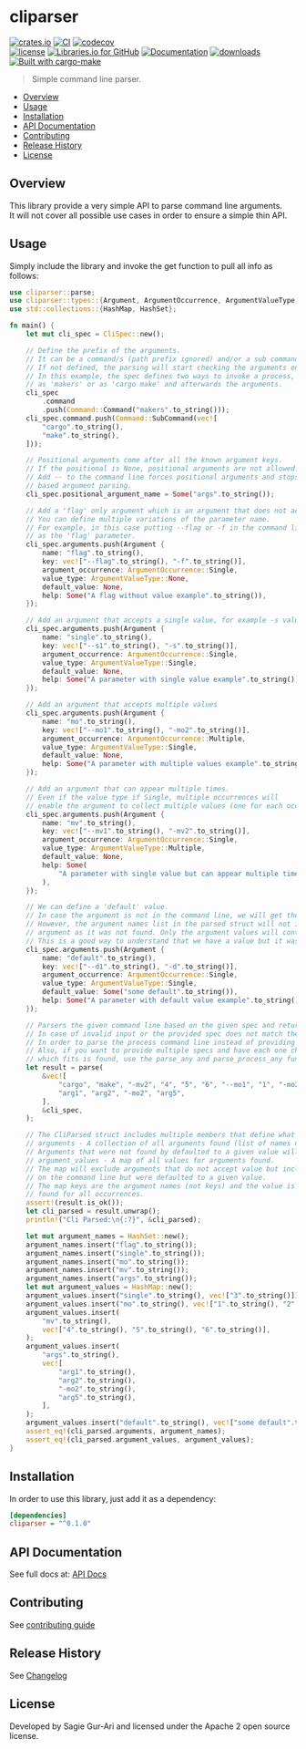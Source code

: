# cliparser

[![crates.io](https://img.shields.io/crates/v/cliparser.svg)](https://crates.io/crates/cliparser) [![CI](https://github.com/sagiegurari/cliparser/workflows/CI/badge.svg?branch=master)](https://github.com/sagiegurari/cliparser/actions) [![codecov](https://codecov.io/gh/sagiegurari/cliparser/branch/master/graph/badge.svg)](https://codecov.io/gh/sagiegurari/cliparser)<br>
[![license](https://img.shields.io/crates/l/cliparser.svg)](https://github.com/sagiegurari/cliparser/blob/master/LICENSE) [![Libraries.io for GitHub](https://img.shields.io/librariesio/github/sagiegurari/cliparser.svg)](https://libraries.io/cargo/cliparser) [![Documentation](https://docs.rs/cliparser/badge.svg)](https://docs.rs/crate/cliparser/) [![downloads](https://img.shields.io/crates/d/cliparser.svg)](https://crates.io/crates/cliparser)<br>
[![Built with cargo-make](https://sagiegurari.github.io/cargo-make/assets/badges/cargo-make.svg)](https://sagiegurari.github.io/cargo-make)

> Simple command line parser.

* [Overview](#overview)
* [Usage](#usage)
* [Installation](#installation)
* [API Documentation](https://sagiegurari.github.io/cliparser/)
* [Contributing](.github/CONTRIBUTING.md)
* [Release History](CHANGELOG.md)
* [License](#license)

<a name="overview"></a>
## Overview
This library provide a very simple API to parse command line arguments.<br>
It will not cover all possible use cases in order to ensure a simple thin API.

<a name="usage"></a>
## Usage
Simply include the library and invoke the get function to pull all info as follows:

<!--{ "examples/example.rs" | lines: 1 | code: rust }-->
```rust
use cliparser::parse;
use cliparser::types::{Argument, ArgumentOccurrence, ArgumentValueType, CliSpec, Command};
use std::collections::{HashMap, HashSet};

fn main() {
    let mut cli_spec = CliSpec::new();

    // Define the prefix of the arguments.
    // It can be a command/s (path prefix ignored) and/or a sub command/s
    // If not defined, the parsing will start checking the arguments only.
    // In this example, the spec defines two ways to invoke a process, either
    // as 'makers' or as 'cargo make' and afterwards the arguments.
    cli_spec
        .command
        .push(Command::Command("makers".to_string()));
    cli_spec.command.push(Command::SubCommand(vec![
        "cargo".to_string(),
        "make".to_string(),
    ]));

    // Positional arguments come after all the known argument keys.
    // If the positional is None, positional arguments are not allowed.
    // Add -- to the command line forces positional arguments and stops key
    // based argument parsing.
    cli_spec.positional_argument_name = Some("args".to_string());

    // Add a 'flag' only argument which is an argument that does not accept any value.
    // You can define multiple variations of the parameter name.
    // For example, in this case putting --flag or -f in the command line would be parsed
    // as the 'flag' parameter.
    cli_spec.arguments.push(Argument {
        name: "flag".to_string(),
        key: vec!["--flag".to_string(), "-f".to_string()],
        argument_occurrence: ArgumentOccurrence::Single,
        value_type: ArgumentValueType::None,
        default_value: None,
        help: Some("A flag without value example".to_string()),
    });

    // Add an argument that accepts a single value, for example -s value
    cli_spec.arguments.push(Argument {
        name: "single".to_string(),
        key: vec!["--s1".to_string(), "-s".to_string()],
        argument_occurrence: ArgumentOccurrence::Single,
        value_type: ArgumentValueType::Single,
        default_value: None,
        help: Some("A parameter with single value example".to_string()),
    });

    // Add an argument that accepts multiple values
    cli_spec.arguments.push(Argument {
        name: "mo".to_string(),
        key: vec!["--mo1".to_string(), "-mo2".to_string()],
        argument_occurrence: ArgumentOccurrence::Multiple,
        value_type: ArgumentValueType::Single,
        default_value: None,
        help: Some("A parameter with multiple values example".to_string()),
    });

    // Add an argument that can appear multiple times.
    // Even if the value type if Single, multiple occurrences will
    // enable the argument to collect multiple values (one for each occurrence).
    cli_spec.arguments.push(Argument {
        name: "mv".to_string(),
        key: vec!["--mv1".to_string(), "-mv2".to_string()],
        argument_occurrence: ArgumentOccurrence::Single,
        value_type: ArgumentValueType::Multiple,
        default_value: None,
        help: Some(
            "A parameter with single value but can appear multiple times example".to_string(),
        ),
    });

    // We can define a 'default' value.
    // In case the argument is not in the command line, we will get the default value.
    // However, the argument names list in the parsed struct will not include this
    // argument as it was not found. Only the argument values will contain it.
    // This is a good way to understand that we have a value but it was not entered by the caller.
    cli_spec.arguments.push(Argument {
        name: "default".to_string(),
        key: vec!["--d1".to_string(), "-d".to_string()],
        argument_occurrence: ArgumentOccurrence::Single,
        value_type: ArgumentValueType::Single,
        default_value: Some("some default".to_string()),
        help: Some("A parameter with default value example".to_string()),
    });

    // Parsers the given command line based on the given spec and returns the result.
    // In case of invalid input or the provided spec does not match the command line, an error will be returned.
    // In order to parse the process command line instead of providing it, use the parse_process.
    // Also, if you want to provide multiple specs and have each one checked, until the first one
    // which fits is found, use the parse_any and parse_process_any functions.
    let result = parse(
        &vec![
            "cargo", "make", "-mv2", "4", "5", "6", "--mo1", "1", "-mo2", "2", "-f", "-s", "3",
            "arg1", "arg2", "-mo2", "arg5",
        ],
        &cli_spec,
    );

    // The CliParsed struct includes multiple members that define what was found
    // arguments - A collection of all arguments found (list of names not keys).
    // Arguments that were not found by defaulted to a given value will not be listed here.
    // argument_values - A map of all values for arguments found.
    // The map will exclude arguments that do not accept value but include arguments not provided
    // on the command line but were defaulted to a given value.
    // The map keys are the argument names (not keys) and the value is the list of all values
    // found for all occurrences.
    assert!(result.is_ok());
    let cli_parsed = result.unwrap();
    println!("Cli Parsed:\n{:?}", &cli_parsed);

    let mut argument_names = HashSet::new();
    argument_names.insert("flag".to_string());
    argument_names.insert("single".to_string());
    argument_names.insert("mo".to_string());
    argument_names.insert("mv".to_string());
    argument_names.insert("args".to_string());
    let mut argument_values = HashMap::new();
    argument_values.insert("single".to_string(), vec!["3".to_string()]);
    argument_values.insert("mo".to_string(), vec!["1".to_string(), "2".to_string()]);
    argument_values.insert(
        "mv".to_string(),
        vec!["4".to_string(), "5".to_string(), "6".to_string()],
    );
    argument_values.insert(
        "args".to_string(),
        vec![
            "arg1".to_string(),
            "arg2".to_string(),
            "-mo2".to_string(),
            "arg5".to_string(),
        ],
    );
    argument_values.insert("default".to_string(), vec!["some default".to_string()]);
    assert_eq!(cli_parsed.arguments, argument_names);
    assert_eq!(cli_parsed.argument_values, argument_values);
}
```
<!--{ end }-->

<a name="installation"></a>
## Installation
In order to use this library, just add it as a dependency:

```ini
[dependencies]
cliparser = "^0.1.0"
```

## API Documentation
See full docs at: [API Docs](https://sagiegurari.github.io/cliparser/)

## Contributing
See [contributing guide](.github/CONTRIBUTING.md)

<a name="history"></a>
## Release History

See [Changelog](CHANGELOG.md)

<a name="license"></a>
## License
Developed by Sagie Gur-Ari and licensed under the Apache 2 open source license.
